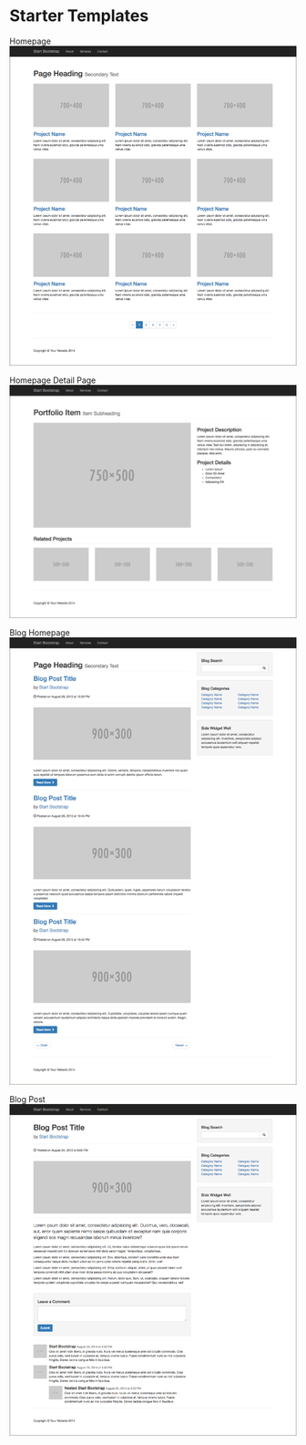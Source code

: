 # Starter Templates

Homepage
![](images/startbootstrap-3-col-portfolio.png)

Homepage Detail Page
![](images/startbootstrap-portfolio-item.png)

Blog Homepage
![](images/startbootstrap-blog-home.png)

Blog Post
![](images/startbootstrap-blog-post.png)



